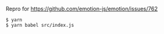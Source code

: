 Repro for https://github.com/emotion-js/emotion/issues/762

```
$ yarn
$ yarn babel src/index.js
```
